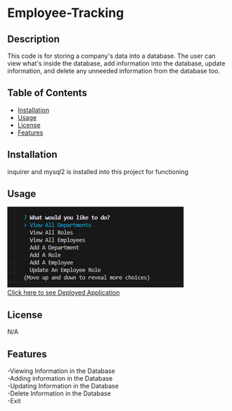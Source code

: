 # Employee-Tracking

## Description

This code is for storing a company's data into a database. The user can view what's inside the database, add information into the database, update information, and delete any unneeded information from the database too.

## Table of Contents

- [Installation](#installation)
- [Usage](#usage)
- [License](#license)
- [Features](#features)

## Installation

inquirer and mysql2 is installed into this project for functioning

## Usage

![alt text](./assets/Program-Image.png)<br>
[Click here to see Deployed Application](https://watch.screencastify.com/v/xezSbRPqhQk5lrOmhP8x)


## License

N/A

## Features

-Viewing Information in the Database<br>
-Adding information in the Database<br>
-Updating Information in the Database<br>
-Delete Information in the Database<br>
-Exit
